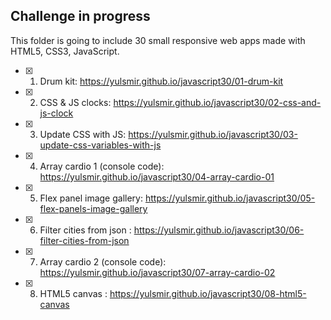 ## Challenge in progress

This folder is going to include 30 small responsive web apps made with HTML5, CSS3, JavaScript.

- [x] 1. Drum kit: https://yulsmir.github.io/javascript30/01-drum-kit
- [x] 2. CSS & JS clocks: https://yulsmir.github.io/javascript30/02-css-and-js-clock
- [x] 3. Update CSS with JS: https://yulsmir.github.io/javascript30/03-update-css-variables-with-js
- [x] 4. Array cardio 1 (console code): https://yulsmir.github.io/javascript30/04-array-cardio-01
- [x] 5. Flex panel image gallery: https://yulsmir.github.io/javascript30/05-flex-panels-image-gallery
- [x] 6. Filter cities from json : https://yulsmir.github.io/javascript30/06-filter-cities-from-json
- [x] 7. Array cardio 2 (console code): https://yulsmir.github.io/javascript30/07-array-cardio-02
- [x] 8. HTML5 canvas : https://yulsmir.github.io/javascript30/08-html5-canvas

